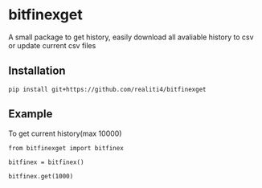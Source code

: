 # bitfinexget
A small package to get history, easily download all avaliable history to csv or update current csv files


## Installation

    pip install git+https://github.com/realiti4/bitfinexget

## Example

To get current history(max 10000)

    from bitfinexget import bitfinex

    bitfinex = bitfinex()

    bitfinex.get(1000)

